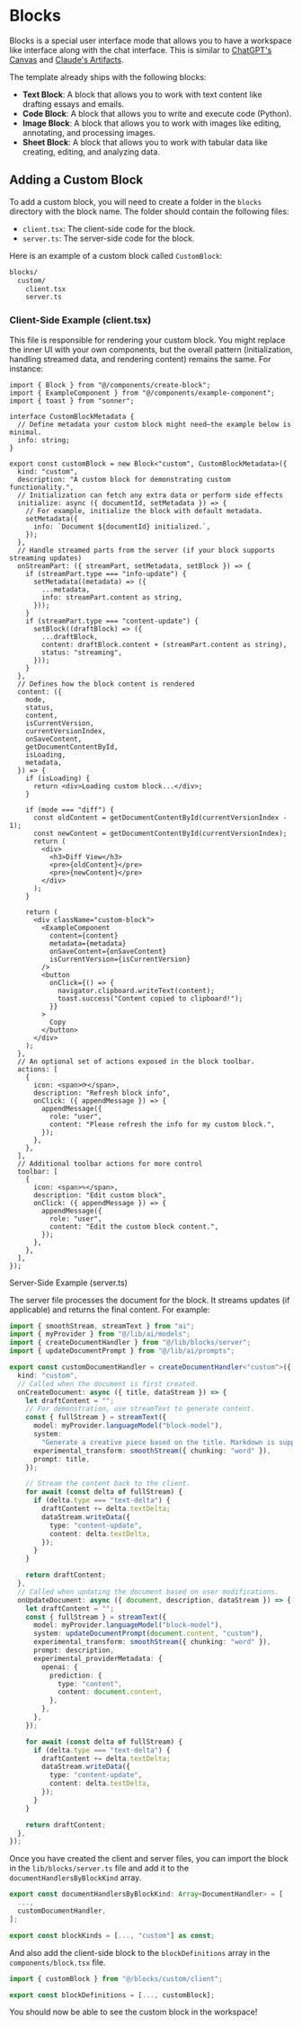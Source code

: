 # Blocks

Blocks is a special user interface mode that allows you to have a workspace like interface along with the chat interface. This is similar to [ChatGPT's Canvas](https://openai.com/index/introducing-canvas) and [Claude's Artifacts](https://www.anthropic.com/news/artifacts).

The template already ships with the following blocks:

- **Text Block**: A block that allows you to work with text content like drafting essays and emails.
- **Code Block**: A block that allows you to write and execute code (Python).
- **Image Block**: A block that allows you to work with images like editing, annotating, and processing images.
- **Sheet Block**: A block that allows you to work with tabular data like creating, editing, and analyzing data.

## Adding a Custom Block

To add a custom block, you will need to create a folder in the `blocks` directory with the block name. The folder should contain the following files:

- `client.tsx`: The client-side code for the block.
- `server.ts`: The server-side code for the block.

Here is an example of a custom block called `CustomBlock`:

```bash
blocks/
  custom/
    client.tsx
    server.ts
```

### Client-Side Example (client.tsx)

This file is responsible for rendering your custom block. You might replace the inner UI with your own components, but the overall pattern (initialization, handling streamed data, and rendering content) remains the same. For instance:

```tsx
import { Block } from "@/components/create-block";
import { ExampleComponent } from "@/components/example-component";
import { toast } from "sonner";

interface CustomBlockMetadata {
  // Define metadata your custom block might need—the example below is minimal.
  info: string;
}

export const customBlock = new Block<"custom", CustomBlockMetadata>({
  kind: "custom",
  description: "A custom block for demonstrating custom functionality.",
  // Initialization can fetch any extra data or perform side effects
  initialize: async ({ documentId, setMetadata }) => {
    // For example, initialize the block with default metadata.
    setMetadata({
      info: `Document ${documentId} initialized.`,
    });
  },
  // Handle streamed parts from the server (if your block supports streaming updates)
  onStreamPart: ({ streamPart, setMetadata, setBlock }) => {
    if (streamPart.type === "info-update") {
      setMetadata((metadata) => ({
        ...metadata,
        info: streamPart.content as string,
      }));
    }
    if (streamPart.type === "content-update") {
      setBlock((draftBlock) => ({
        ...draftBlock,
        content: draftBlock.content + (streamPart.content as string),
        status: "streaming",
      }));
    }
  },
  // Defines how the block content is rendered
  content: ({
    mode,
    status,
    content,
    isCurrentVersion,
    currentVersionIndex,
    onSaveContent,
    getDocumentContentById,
    isLoading,
    metadata,
  }) => {
    if (isLoading) {
      return <div>Loading custom block...</div>;
    }

    if (mode === "diff") {
      const oldContent = getDocumentContentById(currentVersionIndex - 1);
      const newContent = getDocumentContentById(currentVersionIndex);
      return (
        <div>
          <h3>Diff View</h3>
          <pre>{oldContent}</pre>
          <pre>{newContent}</pre>
        </div>
      );
    }

    return (
      <div className="custom-block">
        <ExampleComponent
          content={content}
          metadata={metadata}
          onSaveContent={onSaveContent}
          isCurrentVersion={isCurrentVersion}
        />
        <button
          onClick={() => {
            navigator.clipboard.writeText(content);
            toast.success("Content copied to clipboard!");
          }}
        >
          Copy
        </button>
      </div>
    );
  },
  // An optional set of actions exposed in the block toolbar.
  actions: [
    {
      icon: <span>⟳</span>,
      description: "Refresh block info",
      onClick: ({ appendMessage }) => {
        appendMessage({
          role: "user",
          content: "Please refresh the info for my custom block.",
        });
      },
    },
  ],
  // Additional toolbar actions for more control
  toolbar: [
    {
      icon: <span>✎</span>,
      description: "Edit custom block",
      onClick: ({ appendMessage }) => {
        appendMessage({
          role: "user",
          content: "Edit the custom block content.",
        });
      },
    },
  ],
});
```

Server-Side Example (server.ts)

The server file processes the document for the block. It streams updates (if applicable) and returns the final content. For example:

```ts
import { smoothStream, streamText } from "ai";
import { myProvider } from "@/lib/ai/models";
import { createDocumentHandler } from "@/lib/blocks/server";
import { updateDocumentPrompt } from "@/lib/ai/prompts";

export const customDocumentHandler = createDocumentHandler<"custom">({
  kind: "custom",
  // Called when the document is first created.
  onCreateDocument: async ({ title, dataStream }) => {
    let draftContent = "";
    // For demonstration, use streamText to generate content.
    const { fullStream } = streamText({
      model: myProvider.languageModel("block-model"),
      system:
        "Generate a creative piece based on the title. Markdown is supported.",
      experimental_transform: smoothStream({ chunking: "word" }),
      prompt: title,
    });

    // Stream the content back to the client.
    for await (const delta of fullStream) {
      if (delta.type === "text-delta") {
        draftContent += delta.textDelta;
        dataStream.writeData({
          type: "content-update",
          content: delta.textDelta,
        });
      }
    }

    return draftContent;
  },
  // Called when updating the document based on user modifications.
  onUpdateDocument: async ({ document, description, dataStream }) => {
    let draftContent = "";
    const { fullStream } = streamText({
      model: myProvider.languageModel("block-model"),
      system: updateDocumentPrompt(document.content, "custom"),
      experimental_transform: smoothStream({ chunking: "word" }),
      prompt: description,
      experimental_providerMetadata: {
        openai: {
          prediction: {
            type: "content",
            content: document.content,
          },
        },
      },
    });

    for await (const delta of fullStream) {
      if (delta.type === "text-delta") {
        draftContent += delta.textDelta;
        dataStream.writeData({
          type: "content-update",
          content: delta.textDelta,
        });
      }
    }

    return draftContent;
  },
});
```

Once you have created the client and server files, you can import the block in the `lib/blocks/server.ts` file and add it to the `documentHandlersByBlockKind` array.

```ts
export const documentHandlersByBlockKind: Array<DocumentHandler> = [
  ...,
  customDocumentHandler,
];

export const blockKinds = [..., "custom"] as const;
```

And also add the client-side block to the `blockDefinitions` array in the `components/block.tsx` file.

```ts
import { customBlock } from "@/blocks/custom/client";

export const blockDefinitions = [..., customBlock];
```

You should now be able to see the custom block in the workspace!
